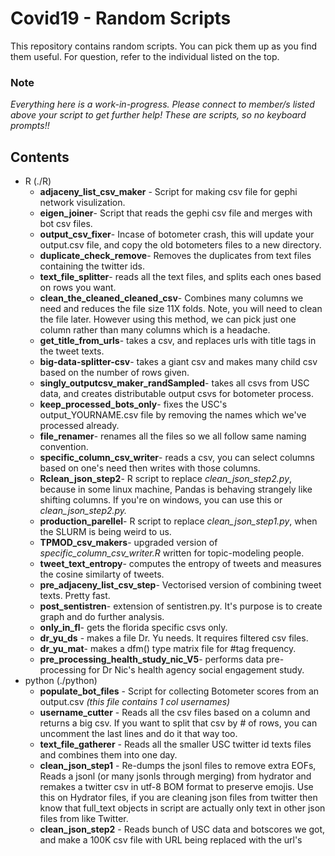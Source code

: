 # Covid19 - Random Scripts

This repository contains random scripts. You can pick them up as you find them useful. For question, refer to the individual listed on the top.            

### Note

*Everything here is a work-in-progress. Please connect to member/s listed above your script to get further help! These are scripts, so no keyboard prompts!!*

## Contents
* R (./R)
	* **adjaceny_list_csv_maker** - Script for making csv file for gephi network visulization.        
	* **eigen_joiner**- Script that reads the gephi csv file and merges with bot csv files.         
	* **output_csv_fixer**- Incase of botometer crash, this will update your output.csv file, and copy the old botometers files to a new  			      directory.      
	* **duplicate_check_remove**- Removes the duplicates from text files containing the twitter ids.    
	* **text_file_splitter**- reads all the text files, and splits each ones based on rows you want.       
	* **clean_the_cleaned_cleaned_csv**- Combines many columns we need and reduces the file size 11X folds. Note, you will need to clean the file later. However using this method, we can pick just one column rather than many columns which is a headache.
	* **get_title_from_urls**- takes a csv, and replaces urls with title tags in the tweet texts.        
	* **big-data-splitter-csv**- takes a giant csv and makes many child csv based on the number of rows given.       
	* **singly_outputcsv_maker_randSampled**- takes all csvs from USC data, and creates distributable output csvs for botometer process.      
	* **keep_processed_bots_only**- fixes the USC's output_YOURNAME.csv file by removing the names which we've processed already.    
	* **file_renamer**- renames all the files so we all follow same naming convention.      
	* **specific_column_csv_writer**- reads a csv, you can select columns based on one's need then writes with those columns.
	* **Rclean_json_step2**- R script to replace *clean_json_step2.py*, because in some linux machine, Pandas is behaving strangely like shifting columns. If you're on windows, you can use this or *clean_json_step2.py.*
	* **production_parellel**- R script to replace *clean_json_step1.py*, when the SLURM is being weird to us.
	* **TPMOD_csv_makers**- upgraded version of *specific_column_csv_writer.R* written for topic-modeling people.    
	* **tweet_text_entropy**- computes the entropy of tweets and measures the cosine similarty of tweets.    
	* **pre_adjaceny_list_csv_step**- Vectorised version of combining tweet texts. Pretty fast.    
	* **post_sentistren**- extension of sentistren.py. It's purpose is to create graph and do further analysis.    
	* **only_in_fl**- gets the florida specific csvs only.   
	* **dr_yu_ds** - makes a file Dr. Yu needs. It requires filtered csv files.   
	* **dr_yu_mat**- makes a dfm() type matrix file for #tag frequency.    
	* **pre_processing_health_study_nic_V5**- performs data pre-processing for Dr Nic's health agency social engagement study.
* python (./python)
	* **populate_bot_files** - Script for collecting Botometer scores from an output.csv *(this file contains 1 col usernames)*       
	* **username_cutter** - Reads all the csv files based on a column and returns a big csv. If you want to split that csv
			    by # of rows, you can uncomment the last lines and do it that way too.  
	* **text_file_gatherer** - Reads all the smaller USC twitter id texts files and combines them into one day.     
	* **clean_json_step1** - Re-dumps the jsonl files to remove extra EOFs, Reads a jsonl (or many jsonls through merging) from hydrator and remakes a twitter csv in utf-8 BOM format to preserve emojis. Use this on Hydrator files, if you are cleaning json files from twitter then know that full_text objects in script are actually only text in other json files from like Twitter.        
	* **clean_json_step2** - Reads bunch of USC data and botscores we got, and make a 100K csv file with URL being replaced with the url's <title> tag.        
	* **re_make_jsonl** - only works on jsonlines files. Remove all extra EOF from the files, and formats so every line has '\n' delimiter. 
	* **500_rows_maker** - filters a dataframe based on queries.
	* **replace_url_stripped** - A stripped down version of clean_json_step2.py, that only removes only removes the URL with <title> tag.
	* **clean_standardize**- Formats jsonLines into proper json trees.
	* **1mill_rows_maker**- Groups all the files in a folder, outputs 1 million rows csv file, then outputs files based on selected query.     
	* **sentistren**- Made to compute sentimental analysis using senstrength.jar software.    
